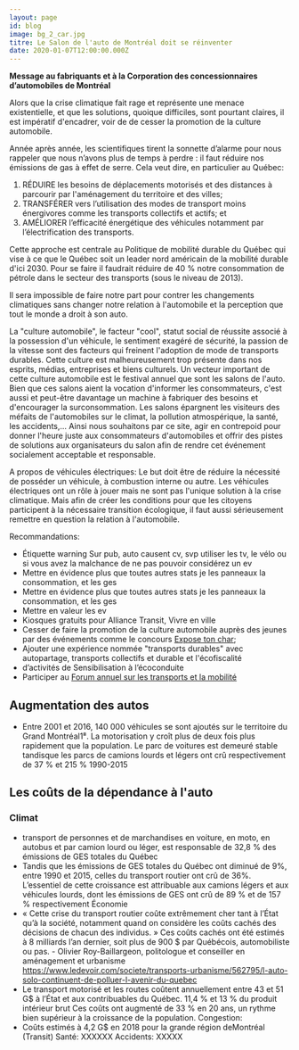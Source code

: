 ```yaml
---
layout: page
id: blog
image: bg_2_car.jpg
titre: Le Salon de l'auto de Montréal doit se réinventer
date: 2020-01-07T12:00:00.000Z
---
```

**Message au fabriquants et à la Corporation des concessionnaires d’automobiles de Montréal**

Alors que la crise climatique fait rage et représente une menace existentielle, et que les solutions, quoique difficiles, sont pourtant claires, il est impératif d'encadrer, voir de de cesser la promotion de la culture automobile.

Année après année, les scientifiques tirent la sonnette d’alarme pour nous rappeler que nous n’avons plus de temps à perdre : il faut réduire nos émissions de gas à effet de serre. Cela veut dire, en particulier au Québec:

1. RÉDUIRE les besoins de déplacements motorisés et des distances à parcourir par l'aménagement du territoire et des villes;
2. TRANSFÉRER vers l’utilisation des modes de transport moins énergivores comme les transports collectifs et actifs; et
3. AMÉLIORER l’efficacité énergétique des véhicules notamment par l’électrification des transports.

Cette approche est centrale au Politique de mobilité durable du Québec qui vise à ce que le Québec soit un leader nord américain de la mobilité durable d'ici 2030. Pour se faire il faudrait réduire de 40 % notre consommation de pétrole dans le secteur des transports (sous le niveau de 2013).

Il sera impossible de faire notre part pour contrer les changements climatiques sans changer notre relation à l'automobile et la perception que tout le monde a droit à son auto.

La "culture automobile", le facteur "cool", statut social de réussite associé à la possession d'un véhicule, le sentiment exagéré de sécurité, la passion de la vitesse sont des facteurs qui freinent l'adoption de mode de transports durables. Cette culture est malheureusement trop présente dans nos esprits, médias, entreprises et biens culturels. Un vecteur important de cette culture automobile est le festival annuel que sont les salons de l'auto. Bien que ces salons aient la vocation d'informer les consommateurs, c'est aussi et peut-être davantage un machine à fabriquer des besoins et d'encourager la surconsommation. Les salons épargnent les visiteurs des méfaits de l'automobiles sur le climat, la pollution atmospérique, la santé, les accidents,...  Ainsi nous souhaitons par ce site, agir en contrepoid pour donner l'heure juste aux consommateurs d'automobiles et offrir des pistes de solutions aux organisateurs du salon afin de rendre cet événement socialement acceptable et responsable.

A propos de véhicules électriques: Le but doit être de réduire la nécessité de posséder un véhicule, à combustion interne ou autre. Les véhicules électriques ont un rôle à jouer mais ne sont pas l'unique solution à la crise climatique. Mais afin de créer les conditions pour que les citoyens participent à la nécessaire transition écologique, il faut aussi sérieusement remettre en question la relation à l'automobile.

Recommandations:

* Étiquette warning Sur pub, auto causent cv, svp utiliser les tv, le vélo ou si vous avez la malchance de ne pas pouvoir considérez un ev
* Mettre en évidence plus que toutes autres stats je les panneaux la consommation, et les ges
* Mettre en évidence plus que toutes autres stats je les panneaux la consommation, et les ges
* Mettre en valeur les ev
* Kiosques gratuits pour Alliance Transit, Vivre en ville
* Cesser de faire la promotion de la culture automobile auprès des jeunes par des événements comme le concours [Expose ton char](https://www.salonautomontreal.com/fr/experience/exposetonchar/);
* Ajouter une expérience nommée "transports durables" avec autopartage, transports collectifs et durable et l'écofiscalité
* d’activités de Sensibilisation à l’écoconduite
* Participer au [Forum annuel sur les transports et la mobilité](https://www.cpq.qc.ca/fr/publications/communiques-de-presse/1er-forum-annuel-de-la-politique-de-la-mobilite-durable-accelerons-le-travail-pour-ameliorer-la-mobilite-des-quebecois/)

Augmentation des autos
-----

* Entre 2001 et 2016, 140 000 véhicules se sont ajoutés sur le territoire du Grand Montréal1⁸. La motorisation y croît plus de deux fois plus rapidement que la population. Le parc de voitures est demeuré stable tandisque les parcs de camions lourds et légers ont crû respectivement de 37 % et 215 % 1990-2015

Les coûts de la dépendance à l'auto
-----

### Climat

* transport de personnes et de marchandises en voiture, en moto, en autobus et par camion lourd ou léger, est responsable de 32,8 % des émissions de GES totales du Québec
* Tandis que les émissions de GES totales du Québec ont diminué de 9%, entre 1990 et 2015,  celles du transport routier ont crû de 36%. L’essentiel de cette croissance est attribuable aux camions légers et aux véhicules lourds, dont les émissions de GES ont crû de 89 % et de 157 % respectivement
Économie
* « Cette crise du transport routier coûte extrêmement cher tant à l’État qu’à la société, notamment quand on considère les coûts cachés des décisions de chacun des individus. » Ces coûts cachés ont été estimés à 8 milliards l’an dernier, soit plus de 900 $ par Québécois, automobiliste ou pas. - Olivier Roy-Baillargeon, politologue et conseiller en aménagement et urbanisme https://www.ledevoir.com/societe/transports-urbanisme/562795/l-auto-solo-continuent-de-polluer-l-avenir-du-quebec
* Le transport motorisé et les routes coûtent annuellement entre 43 et 51 G$ à l’État et aux contribuables du Québec.  11,4 % et 13 % du produit intérieur brut  Ces coûts ont augmenté de 33 % en 20 ans, un rythme bien supérieur à la croissance de la population.
Congestion:
* Coûts estimés à 4,2 G$ en	2018 pour la grande région deMontréal (Transit)
Santé: XXXXXX
Accidents: XXXXX
